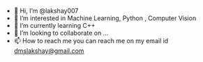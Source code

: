 - 👋 Hi, I’m @lakshay007
- 👀 I’m interested in Machine Learning, Python , Computer Vision
- 🌱 I’m currently learning C++
- 💞️ I’m looking to collaborate on ...
- 📫 How to reach me you can reach me on my email id dmslakshay@gmail.com

<!---
lakshay007/lakshay007 is a ✨ special ✨ repository because its `README.md` (this file) appears on your GitHub profile.
You can click the Preview link to take a look at your changes.
--->

